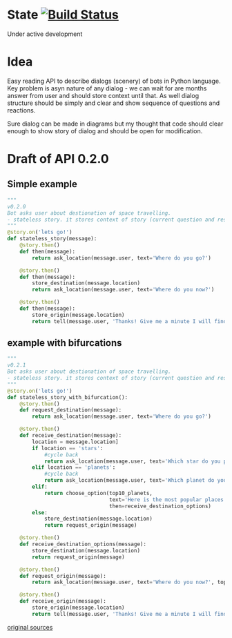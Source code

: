 # State [![Build Status](https://travis-ci.org/hyzhak/bot-story.svg?branch=develop)](https://travis-ci.org/hyzhak/bot-story)

Under active development

# Idea

Easy reading API to describe dialogs (scenery) of bots in Python language.
Key problem is asyn nature of any dialog - 
we can wait for are months answer from user and should store context 
until that. As well dialog structure should be simply and clear 
and show sequence of questions and reactions. 
 
Sure dialog can be made in diagrams but my thought that code should 
clear enough to show story of dialog and should be open for modification. 

# Draft of API 0.2.0

## Simple example

```python
"""
v0.2.0
Bot asks user about destionation of space travelling.
- stateless story. it stores context of story (current question and results) somewhere (maybe DB)
"""
@story.on('lets go!')
def stateless_story(message):
    @story.then()
    def then(message):
        return ask_location(message.user, text='Where do you go?')

    @story.then()
    def then(message):
        store_destination(message.location)
        return ask_location(message.user, text='Where do you now?')

    @story.then()
    def then(message):
        store_origin(message.location)
        return tell(message.user, 'Thanks! Give me a minute I will find you right spaceship!')
```

## example with bifurcations

```python
"""
v0.2.1
Bot asks user about destionation of space travelling.
- stateless story. it stores context of story (current question and results) somewhere (maybe DB)
"""
@story.on('lets go!')
def stateless_story_with_bifurcation():
    @story.then()
    def request_destination(message):
        return ask_location(message.user, text='Where do you go?')

    @story.then()
    def receive_destination(message):
        location = message.location]
        if location == 'stars':
            #cycle back
            return ask_location(message.user, text='Which star do you prefer?', then=receive_destination)
        elif location == 'planets':
            #cycle back
            return ask_location(message.user, text='Which planet do you prefer?', then=receive_destination)
        elif:
            return choose_option(top10_planets, 
                                 text='Here is the most popular places. Maybe you would like to choose one?',
                                 then=receive_destination_options)
        else:
            store_destination(message.location)
            return request_origin(message)

    @story.then()
    def receive_destination_options(message):
        store_destination(message.location)
        return request_origin(message)

    @story.then()
    def request_origin(message):
        return ask_location(message.user, text='Where do you now?', topic='get-origin')

    @story.then()
    def receive_origin(message):
        store_origin(message.location)
        return tell(message.user, 'Thanks! Give me a minute I will find you right spaceship!')
```

[original sources](https://gist.github.com/hyzhak/b9adcc938abe9bfb4335cf31ef0abbee)
